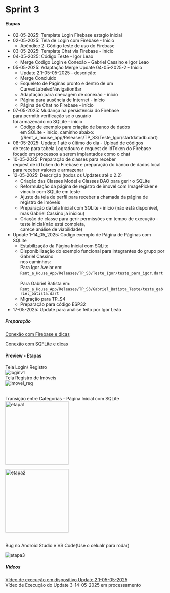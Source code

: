 # Sprint 3 
#### Etapas
- 02-05-2025: Template Login Firebase estagio inicial
- 02-05-2025: Tela de Login com Firebase - Inicio
  - Apêndice 2: Código teste de uso do Firebase
- 03-05-2025: Template Chat via Firebase - Início
- 04-05-2025: Código Teste - Igor Leao
  - Merge Codigo Login e Conexão - Gabriel Cassino e Igor Leao
- 05-05-2025: Adaptação Merge Update 04-05-2025-2 - Início
  - Update 2.1-05-05-2025 - descrição:
  - Merge Concluído
  - Esqueleto de Páginas pronto e dentro de um<br>CurvedLabeledNavigationBar
  - Adaptação para checagem de conexão - início
  - Página para ausência de Internet - início
  - Página de Chat no Firebase - início
- 07-05-2025: Mudança na persistência do Firebase<br>para permitir verificação se o usuário<br>foi armazenado no SQLite - início
  - Código de exemplo para criação de banco de dados
   <br>em SQLite - início, caminho abaixo:<br> (/Rent_a_house_app/Releases/TP_S3/Teste_Igor/startdatadb.dart)
- 08-05-2025: Update 1 até o último do dia - Upload de códigos
  <br>de teste para tabela Logradouro e request de idToken do Firebase
  <br>focado em processos a serem implantados como o chat
- 10-05-2025: Preparação de classes para receber <br>request de idToken do Firebase e preparação do banco de dados
 local<br>para receber valores e armazenar
- 12-05-2025: Descrição (todos os Updates até o 2.2)
  - Criação das Classes Model e Classes DAO para gerir o SQLite
  - Reformulação da página de registro de imovel com ImagePicker e vinculo com SQLite em teste
  - Ajuste da tela de perfil para receber a chamada da página de registro de imóveis 
  - Preparação da tela Inicial com SQLite - início (não está disponível, mas Gabriel Cassino já iniciou)
  - Criação de classe para gerir permissões em tempo de execução - teste inicial(não está completa,<br>carece análise de viabilidade)
- Update 1-14_05_2025: Código exemplo de Página de Páginas com SQLite
  - Estabilização da Página Inicial com SQLite
  - Disponibilização do exemplo funcional para integrantes do grupo por Gabriel Cassino
    <br>nos caminhos:
    <br>Para Igor Avelar em: ```Rent_a_House_App/Releases/TP_S3/Teste_Igor/teste_para_igor.dart```
    <br>
    <br>Para Gabriel Batista em: ```Rent_a_House_App/Releases/TP_S3/Gabriel_Batista_Teste/teste_gabriel_batista.dart```
  - Migração para TP_S4
  - Preparação para código ESP32
- 17-05-2025: Update para análise feito por Igor Leão  
##### Preparação 
[Conexão com Firebase e dicas](https://github.com/kasshinokun/Projeto-Integrado-Desenvolvimento-Movel/blob/main/Firebase_Conexao/README.md)

[Conexão com SQFLite e dicas](https://github.com/kasshinokun/Projeto-Integrado-Desenvolvimento-Movel/tree/main/SQFLite_Conexao)

#### Preview - Etapas
Tela Login/ Registro<br>
![loginv1](https://github.com/kasshinokun/Projeto-Integrado-Desenvolvimento-Movel/blob/main/Rent_a_House_App/Imagens_S3/paginaslogin.jpg)
<br>Tela Registro de Imóveis<br>
![imovel_reg](https://github.com/kasshinokun/Projeto-Integrado-Desenvolvimento-Movel/blob/main/Rent_a_House_App/Imagens_S3/registro_imovel_images.jpg)

<br>Transição entre Categorias - Página Inicial com SQLite<br>
<img src="https://github.com/kasshinokun/Projeto-Integrado-Desenvolvimento-Movel/blob/main/Rent_a_House_App/Imagens_S4/Home_Slider.jpg" alt="etapa1" width="200"/>

<img src="https://github.com/kasshinokun/Projeto-Integrado-Desenvolvimento-Movel/blob/main/Rent_a_House_App/Imagens_S4/Home_Slider2.jpg" alt="etapa2" width="200"/>
<br>


<br>Bug no Android Studio e VS Code(Use o celualr para rodar)
<br>

<img src="https://github.com/kasshinokun/Projeto-Integrado-Desenvolvimento-Movel/blob/main/Rent_a_House_App/Imagens_S3/erro_android_studio_sqlite_vs_code.gif" alt="etapa3" />

##### Vídeos
[Vídeo de execução em dispositivo Update 2.1-05-05-2025](https://youtube.com/shorts/m4vbd-UxF-Q?si=mVjFNLSvkFdNYx9k)
<br>
Vídeo de Execução do Update 3-14-05-2025 em processamento
